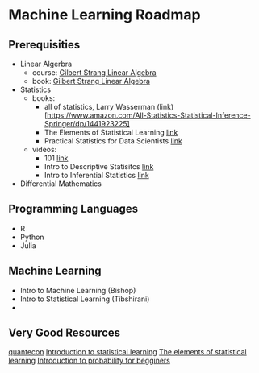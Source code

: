 # Machine Learning Roadmap


## Prerequisities
 * Linear Algerbra
   * course: [Gilbert Strang Linear Algebra](https://www.youtube.com/watch?v=J7DzL2_Na80)
   * book: [Gilbert Strang Linear Algebra](https://www.amazon.com/Introduction-Linear-Algebra-Gilbert-Strang/dp/0980232775)
 * Statistics
   * books: 
      - all of statistics, Larry Wasserman (link)[https://www.amazon.com/All-Statistics-Statistical-Inference-Springer/dp/1441923225]
      - The Elements of Statistical Learning [link](https://web.stanford.edu/~hastie/ElemStatLearn/)
      - Practical Statistics for Data Scientists [link](https://www.amazon.com/Practical-Statistics-Data-Scientists-Essential/dp/149207294X)
   * videos:
      - 101 [link](https://www.udacity.com/course/intro-to-statistics--st101)
      - Intro to Descriptive Statisitcs [link](https://www.udacity.com/course/intro-to-descriptive-statistics--ud827)
      - Intro to Inferential Statistics [link](https://www.udacity.com/course/intro-to-inferential-statistics--ud201)
 * Differential Mathematics


## Programming Languages
 * R
 * Python
 * Julia

## Machine Learning
 * Intro to Machine Learning (Bishop)
 * Intro to Statistical Learning (Tibshirani)
 * 

## Very Good Resources

[quantecon](https://python-programming.quantecon.org/intro.html)
[Introduction to statistical learning](https://web.stanford.edu/~hastie/ISLR2/ISLRv2_website.pdf)
[The elements of statistical learning](https://web.stanford.edu/~hastie/ElemStatLearn/printings/ESLII_print12_toc.pdf)
[Introduction to probability for begginers](https://math.dartmouth.edu/~prob/prob/prob.pdf)
